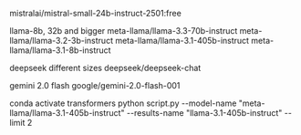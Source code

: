 mistralai/mistral-small-24b-instruct-2501:free 

llama-8b, 32b and bigger 
meta-llama/llama-3.3-70b-instruct
meta-llama/llama-3.2-3b-instruct
meta-llama/llama-3.1-405b-instruct
meta-llama/llama-3.1-8b-instruct

deepseek different sizes 
deepseek/deepseek-chat

gemini 2.0 flash 
google/gemini-2.0-flash-001

conda activate transformers
python script.py --model-name "meta-llama/llama-3.1-405b-instruct" --results-name "llama-3.1-405b-instruct" --limit 2